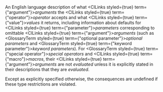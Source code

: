  



An English language description of what <ClLinks styled={true} term={"argument"}><i>arguments</i></ClLinks> the <ClLinks styled={true} term={"operator"}><i>operator</i></ClLinks> accepts and what <ClLinks styled={true} term={"value"}><i>values</i></ClLinks> it returns, including information about defaults for <ClLinks styled={true} term={"parameter"}><i>parameters</i></ClLinks> corresponding to omittable <ClLinks styled={true} term={"argument"}><i>arguments</i></ClLinks> (such as <GlossaryTerm styled={true} term={"optional parameter"}><i>optional parameters</i></GlossaryTerm> and <GlossaryTerm styled={true} term={"keyword parameter"}><i>keyword parameters</i></GlossaryTerm>). For <GlossaryTerm styled={true} term={"special operator"}><i>special operators</i></GlossaryTerm> and <ClLinks styled={true} term={"macro"}><i>macros</i></ClLinks>, their <ClLinks styled={true} term={"argument"}><i>arguments</i></ClLinks> are not *evaluated* unless it is explicitly stated in their descriptions that they are *evaluated*. 



Except as explicitly specified otherwise, the consequences are undefined if these type restrictions are violated. 



